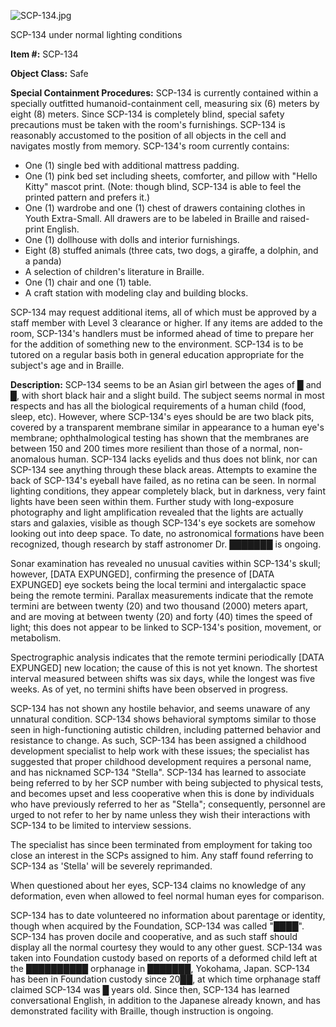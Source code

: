 ![SCP-134.jpg](http://scp-wiki.wdfiles.com/local--files/scp-134/SCP-134.jpg)

SCP-134 under normal lighting conditions

**Item #:** SCP-134

**Object Class:** Safe

**Special Containment Procedures:** SCP-134 is currently contained within a specially outfitted humanoid-containment cell, measuring six (6) meters by eight (8) meters. Since SCP-134 is completely blind, special safety precautions must be taken with the room's furnishings. SCP-134 is reasonably accustomed to the position of all objects in the cell and navigates mostly from memory. SCP-134's room currently contains:

*   One (1) single bed with additional mattress padding.
*   One (1) pink bed set including sheets, comforter, and pillow with "Hello Kitty" mascot print. (Note: though blind, SCP-134 is able to feel the printed pattern and prefers it.)
*   One (1) wardrobe and one (1) chest of drawers containing clothes in Youth Extra-Small. All drawers are to be labeled in Braille and raised-print English.
*   One (1) dollhouse with dolls and interior furnishings.
*   Eight (8) stuffed animals (three cats, two dogs, a giraffe, a dolphin, and a panda)
*   A selection of children's literature in Braille.
*   One (1) chair and one (1) table.
*   A craft station with modeling clay and building blocks.

SCP-134 may request additional items, all of which must be approved by a staff member with Level 3 clearance or higher. If any items are added to the room, SCP-134's handlers must be informed ahead of time to prepare her for the addition of something new to the environment. SCP-134 is to be tutored on a regular basis both in general education appropriate for the subject's age and in Braille.

**Description:** SCP-134 seems to be an Asian girl between the ages of █ and █, with short black hair and a slight build. The subject seems normal in most respects and has all the biological requirements of a human child (food, sleep, etc). However, where SCP-134's eyes should be are two black pits, covered by a transparent membrane similar in appearance to a human eye's membrane; ophthalmological testing has shown that the membranes are between 150 and 200 times more resilient than those of a normal, non-anomalous human. SCP-134 lacks eyelids and thus does not blink, nor can SCP-134 see anything through these black areas. Attempts to examine the back of SCP-134's eyeball have failed, as no retina can be seen. In normal lighting conditions, they appear completely black, but in darkness, very faint lights have been seen within them. Further study with long-exposure photography and light amplification revealed that the lights are actually stars and galaxies, visible as though SCP-134's eye sockets are somehow looking out into deep space. To date, no astronomical formations have been recognized, though research by staff astronomer Dr. ███████ is ongoing.

Sonar examination has revealed no unusual cavities within SCP-134's skull; however, \[DATA EXPUNGED\], confirming the presence of \[DATA EXPUNGED\] eye sockets being the local termini and intergalactic space being the remote termini. Parallax measurements indicate that the remote termini are between twenty (20) and two thousand (2000) meters apart, and are moving at between twenty (20) and forty (40) times the speed of light; this does not appear to be linked to SCP-134's position, movement, or metabolism.

Spectrographic analysis indicates that the remote termini periodically \[DATA EXPUNGED\] new location; the cause of this is not yet known. The shortest interval measured between shifts was six days, while the longest was five weeks. As of yet, no termini shifts have been observed in progress.

SCP-134 has not shown any hostile behavior, and seems unaware of any unnatural condition. SCP-134 shows behavioral symptoms similar to those seen in high-functioning autistic children, including patterned behavior and resistance to change. As such, SCP-134 has been assigned a childhood development specialist to help work with these issues; the specialist has suggested that proper childhood development requires a personal name, and has nicknamed SCP-134 "Stella". SCP-134 has learned to associate being referred to by her SCP number with being subjected to physical tests, and becomes upset and less cooperative when this is done by individuals who have previously referred to her as "Stella"; consequently, personnel are urged to not refer to her by name unless they wish their interactions with SCP-134 to be limited to interview sessions.

The specialist has since been terminated from employment for taking too close an interest in the SCPs assigned to him. Any staff found referring to SCP-134 as 'Stella' will be severely reprimanded.

When questioned about her eyes, SCP-134 claims no knowledge of any deformation, even when allowed to feel normal human eyes for comparison.

SCP-134 has to date volunteered no information about parentage or identity, though when acquired by the Foundation, SCP-134 was called "████". SCP-134 has proven docile and cooperative, and as such staff should display all the normal courtesy they would to any other guest. SCP-134 was taken into Foundation custody based on reports of a deformed child left at the ██████████ orphanage in ███████, Yokohama, Japan. SCP-134 has been in Foundation custody since 20██, at which time orphanage staff claimed SCP-134 was █ years old. Since then, SCP-134 has learned conversational English, in addition to the Japanese already known, and has demonstrated facility with Braille, though instruction is ongoing.